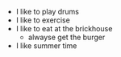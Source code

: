 * I like to play drums 
* I like to exercise 
* I like to eat at the brickhouse 
  * alwayse get the burger 
* I like summer time 
